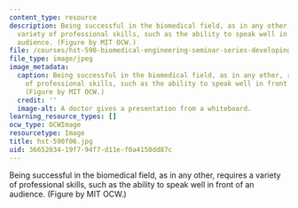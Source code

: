 ```yaml
---
content_type: resource
description: Being successful in the biomedical field, as in any other, requires a
  variety of professional skills, such as the ability to speak well in front of an
  audience. (Figure by MIT OCW.)
file: /courses/hst-590-biomedical-engineering-seminar-series-developing-professional-skills-fall-2006/3665203419f794f7d11ef0a4150dd87c_hst-590f06.jpg
file_type: image/jpeg
image_metadata:
  caption: Being successful in the biomedical field, as in any other, requires a variety
    of professional skills, such as the ability to speak well in front of an audience.
    (Figure by MIT OCW.)
  credit: ''
  image-alt: A doctor gives a presentation from a whiteboard.
learning_resource_types: []
ocw_type: OCWImage
resourcetype: Image
title: hst-590f06.jpg
uid: 36652034-19f7-94f7-d11e-f0a4150dd87c
---
```

Being successful in the biomedical field, as in any other, requires a variety of professional skills, such as the ability to speak well in front of an audience. (Figure by MIT OCW.)


